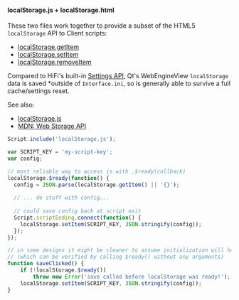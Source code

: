 #### localStorage.js + localStorage.html

These two files work together to provide a subset of the HTML5 `localStorage` API to Client scripts:

* [localStorage.getItem](https://developer.mozilla.org/en-US/docs/Web/API/Storage/getItem)
* [localStorage.setItem](https://developer.mozilla.org/en-US/docs/Web/API/Storage/setItem)
* [localStorage.removeItem](https://developer.mozilla.org/en-US/docs/Web/API/Storage/removeItem)

Compared to HiFi's built-in [Settings API](https://readme.highfidelity.com/docs/settings-api), Qt's WebEngineView `localStorage` data is saved *outside of `Interface.ini`, so is generally able to survive a full cache/settings reset.

See also:

* [localStorage.js](#file-localstorage-js)
* [MDN: Web Storage API](https://developer.mozilla.org/en-US/docs/Web/API/Storage)

```javascript
Script.include('localStorage.js');

var SCRIPT_KEY = 'my-script-key';
var config;

// most reliable way to access is with .$ready(callback)
localStorage.$ready(function() {
  config = JSON.parse(localStorage.getItem() || '{}');
  
  // ... do stuff with config...
  
  // could save config back at script exit
  Script.scriptEnding.connect(function() {
    localStorage.setItem(SCRIPT_KEY, JSON.stringify(config));
  });
});

// in some designs it might be cleaner to assume initialization will have completed
// (which can be verified by calling $ready() without any arguments)
function saveClicked() {
    if (!localStorage.$ready())
        throw new Error('save called before localStorage was ready!');
    localStorage.setItem(SCRIPT_KEY, JSON.stringify(config));
}
```
